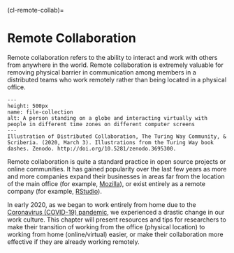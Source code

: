 (cl-remote-collab)=
# Remote Collaboration

Remote collaboration refers to the ability to interact and work with others from anywhere in the world.
Remote collaboration is extremely valuable for removing physical barrier in communication among members in a distributed teams who work remotely rather than being located in a physical office.

```{figure} ../figures/distributed-collaboration.jpg
---
height: 500px
name: file-collection
alt: A person standing on a globe and interacting virtually with people in different time zones on different computer screens
---
Illustration of Distributed Collaboration, The Turing Way Community, & Scriberia. (2020, March 3). Illustrations from the Turing Way book dashes. Zenodo. http://doi.org/10.5281/zenodo.3695300.
```

Remote collaboration is quite a standard practice in open source projects or online communities.
It has gained popularity over the last few years as more and more companies expand their businesses in areas far from the location of the main office (for example, [Mozilla](https://www.mozilla.org/en-GB/)), or exist entirely as a remote company (for example, [RStudio](https://rstudio.com/about/)).

In early 2020, as we began to work entirely from home due to the [Coronavirus (COVID-19) pandemic](https://www.who.int/emergencies/diseases/novel-coronavirus-2019), we experienced a drastic change in our work culture.
This chapter will present resources and tips for researchers to make their transition of working from the office (physical location) to working from home (online/virtual) easier, or make their collaboration more effective if they are already working remotely.

<!--- Add a summary of all the subchapters --->
